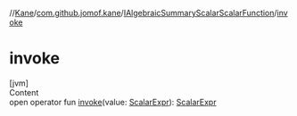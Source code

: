 //[Kane](../../index.md)/[com.github.jomof.kane](../index.md)/[IAlgebraicSummaryScalarScalarFunction](index.md)/[invoke](invoke.md)



# invoke  
[jvm]  
Content  
open operator fun [invoke](invoke.md)(value: [ScalarExpr](../-scalar-expr/index.md)): [ScalarExpr](../-scalar-expr/index.md)  




